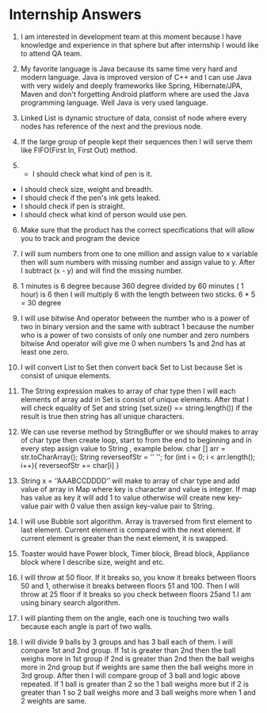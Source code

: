 # 					Internship  Answers
1. I am interested in development team at this moment because I have knowledge and experience in that sphere but after internship I would like to attend QA team.
2. My favorite language is Java because its same time very hard and modern language. Java is improved version of C++ and I can use Java with very widely and deeply frameworks like Spring, Hibernate/JPA,  Maven and don't forgetting Android platform where are used the Java programming language. Well Java is very used language.
3. Linked List is dynamic structure of data, consist of node where every nodes has reference of the next and the previous node.
4. If the large group of people kept their sequences then I will serve them like FIFO(First In, First Out) method.

5. - I should check what kind of pen is it.
 - I should check size, weight and breadth.
 - I should check if the pen's ink gets leaked.
 - I should check if pen is straight.
 - I should check what kind of person would use pen.


6. Make sure that the product has the correct specifications that will allow you to track and program the device
 

7. I will sum numbers from one to one million and assign value to x variable then will sum numbers with missing number and assign value to y. After I subtract (x - y) and will find the missing number.

8. 1 minutes is 6 degree because 360 degree divided by 60 minutes ( 1 hour) is 6 then I will multiply 6 with the length between two sticks. 
6 * 5 = 30 degree


9. I will use bitwise And operator between the number who is a power of two in binary version and the same with subtract 1 because the number who is a power of two consists of only one number and zero numbers bitwise And operator will give me 0 when numbers 1s and 2nd has  at least one zero.

10. I will convert List to Set then convert back Set to List because Set is consist of unique elements.

11. The String expression makes to array of char type then I will each elements of array add in Set is consist of unique elements.  After that I will check equality of Set and string (set.size() == string.length()) if the result is true then string has all unique characters.

12. We can use reverse method by StringBuffer or we should makes to array of char type then create loop, start to from the end to beginning and in every step assign value to  String , example below.
char [] arr = str.toCharArray(); String reverseofStr = '' '';
for (int i = 0; i < arr.length(); i++){
reverseofStr += char[i] 
}

13. String  x = ‘’AAABCCDDDD’’ will make to array of char type and add value of array in Map where key is character and value is integer. If map has value as key it will add 1 to value otherwise will create new key-value pair with 0 value then assign key-value pair to String.

14. I will use Bubble sort algorithm. Array is traversed from first element to last element. Current element is compared with the next element. If current element is greater than the next element, it is swapped.

15. Toaster would have Power block, Timer block, Bread block, Appliance block where I describe size, weight and etc.

16. I will throw at 50 floor. If it breaks so, you know it breaks between floors 50 and 1, otherwise  it breaks between floors 51 and 100. Then I will throw at 25 floor if it breaks so you check between floors 25and 1.I am using binary search algorithm.

17. I will planting them on the angle, each one is touching two walls because each angle is part of two walls.

18. I will divide 9 balls by 3 groups and has 3 ball each of them.
I will compare 1st and 2nd group. If 1st is greater than 2nd then the ball weighs more in 1st group if 2nd is greater than 2nd then the ball weighs more in 2nd group but if weights  are same then the ball weighs more in 3rd group. After then I will compare group of 3 ball and logic above repeated. If 1 ball is greater than 2 so the 1 ball weighs more but if  2 is greater than 1 so 2 ball weighs more and 3 ball weighs more when 1 and 2 weights are same.
